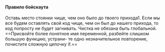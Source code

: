 #### Правило бойскаута
Оставь место стоянки чище, чем оно было до твоего прихода1.
Если мы все будем оставлять свой код чище, чем он был до нашего прихода, то
код попросту не будет загнивать. Чистка не обязана быть глобальной. ==Присвойте
более понятное имя переменной, разбейте слишком большую функцию, устрани-
те одно незначительное повторение, почистите сложную цепочку if.==


